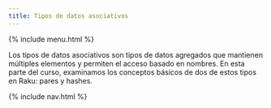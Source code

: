 ```yaml
---
title: Tipos de datos asociativos
---
```


{% include menu.html %}

Los tipos de datos asociativos son tipos de datos agregados que mantienen múltiples elementos y permiten el acceso basado en nombres. En esta parte del curso, examinamos los conceptos básicos de dos de estos tipos en Raku: pares y hashes.

{% include nav.html %}